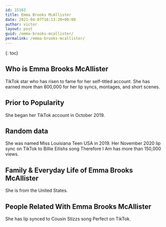 ```yaml
---
id: 15163
title: Emma Brooks McAllister
date: 2021-04-07T16:13:20+00:00
author: victor
layout: post
guid: /emma-brooks-mcallister/
permalink: /emma-brooks-mcallister/
---
```



{: toc}


## Who is Emma Brooks McAllister



TikTok star who has risen to fame for her self-titled account. She has earned more than 800,000 for her lip syncs, montages, and short scenes.

                
                
                
## Prior to Popularity



She began her TikTok account in October 2019.

                
                
                
## Random data



She was named Miss Louisiana Teen USA in 2019. Her November 2020 lip sync on TikTok to Billie Eilishs song Therefore I Am has more than 150,000 views. 

                
                
                
## Family & Everyday Life of Emma Brooks McAllister



She is from the United States.

                
                
                
## People Related With Emma Brooks McAllister



She has lip synced to Cousin Stizzs song Perfect on TikTok. 

                
              
            
          
          
          